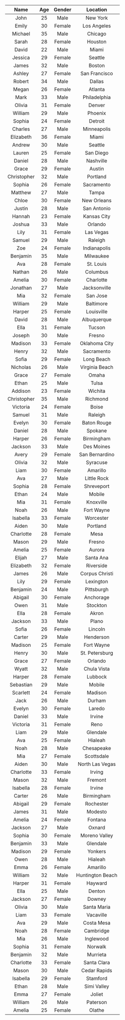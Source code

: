 |     Name     |  Age  |  Gender  |    Location    |
|:------------:|:-----:|:--------:|:--------------:|
|    John      |  25   |  Male    |  New York      |
|    Emily     |  30   |  Female  |  Los Angeles   |
|    Michael   |  35   |  Male    |  Chicago       |
|    Sarah     |  28   |  Female  |  Houston       |
|    David     |  22   |  Male    |  Miami         |
|    Jessica   |  29   |  Female  |  Seattle       |
|    James     |  32   |  Male    |  Boston        |
|    Ashley    |  27   |  Female  |  San Francisco |
|    Robert    |  34   |  Male    |  Dallas        |
|    Megan     |  26   |  Female  |  Atlanta       |
|    Mark      |  33   |  Male    |  Philadelphia  |
|    Olivia    |  31   |  Female  |  Denver        |
|    William   |  29   |  Male    |  Phoenix       |
|    Sophia    |  24   |  Female  |  Detroit       |
|    Charles   |  27   |  Male    |  Minneapolis   |
|    Elizabeth |  36   |  Female  |  Miami         |
|    Andrew    |  30   |  Male    |  Seattle       |
|    Lauren    |  25   |  Female  |  San Diego     |
|    Daniel    |  28   |  Male    |  Nashville     |
|    Grace     |  29   |  Female  |  Austin        |
|    Christopher | 32 |  Male    |  Portland      |
|    Sophia    |  26   |  Female  |  Sacramento    |
|    Matthew   |  27   |  Male    |  Tampa         |
|    Chloe     |  30   |  Female  |  New Orleans   |
|    Justin    |  28   |  Male    |  San Antonio   |
|    Hannah    |  23   |  Female  |  Kansas City   |
|    Joshua    |  33   |  Male    |  Orlando       |
|    Lily      |  31   |  Female  |  Las Vegas     |
|    Samuel    |  29   |  Male    |  Raleigh       |
|    Zoe       |  24   |  Female  |  Indianapolis  |
|    Benjamin  |  35   |  Male    |  Milwaukee     |
|    Ava       |  28   |  Female  |  St. Louis     |
|    Nathan    |  26   |  Male    |  Columbus      |
|    Amelia    |  30   |  Female  |  Charlotte     |
|    Jonathan  |  27   |  Male    |  Jacksonville  |
|    Mia       |  32   |  Female  |  San Jose      |
|    William   |  29   |  Male    |  Baltimore     |
|    Harper    |  25   |  Female  |  Louisville    |
|    David     |  28   |  Male    |  Albuquerque   |
|    Ella      |  31   |  Female  |  Tucson        |
|    Joseph    |  30   |  Male    |  Fresno        |
|    Madison   |  33   |  Female  |  Oklahoma City |
|    Henry     |  32   |  Male    |  Sacramento    |
|    Sofia     |  29   |  Female  |  Long Beach    |
|    Nicholas  |  26   |  Male    |  Virginia Beach |
|    Grace     |  27   |  Female  |  Omaha         |
|    Ethan     |  25   |  Male    |  Tulsa         |
|    Addison   |  23   |  Female  |  Wichita       |
|    Christopher | 35 |  Male    |  Richmond      |
|    Victoria  |  24   |  Female  |  Boise         |
|    Samuel    |  31   |  Male    |  Raleigh       |
|    Evelyn    |  30   |  Female  |  Baton Rouge   |
|    Daniel    |  28   |  Male    |  Spokane       |
|    Harper    |  26   |  Female  |  Birmingham    |
|    Jackson   |  33   |  Male    |  Des Moines    |
|    Avery     |  29   |  Female  |  San Bernardino |
|    Olivia    |  32   |  Male    |  Syracuse      |
|    Liam      |  30   |  Female  |  Amarillo      |
|    Ava       |  27   |  Male    |  Little Rock   |
|    Sophia    |  28   |  Female  |  Shreveport    |
|    Ethan     |  24   |  Male    |  Mobile        |
|    Mia       |  31   |  Female  |  Knoxville     |
|    Noah      |  26   |  Male    |  Fort Wayne    |
|    Isabella  |  33   |  Female  |  Worcester     |
|    Aiden     |  30   |  Male    |  Portland      |
|    Charlotte | 28   |  Female  |  Mesa          |
|    Mason     |  29   |  Male    |  Fresno        |
|    Amelia    |  25   |  Female  |  Aurora        |
|    Elijah    |  27   |  Male    |  Santa Ana     |
|    Elizabeth |  32   |  Female  |  Riverside     |
|    James     |  26   |  Male    |  Corpus Christi |
|    Lily      |  29   |  Female  |  Lexington     |
|    Benjamin  |  24   |  Male    |  Pittsburgh    |
|    Abigail   |  30   |  Female  |  Anchorage     |
|    Owen      |  31   |  Male    |  Stockton      |
|    Ella      |  28   |  Female  |  Akron         |
|    Jackson   |  33   |  Male    |  Plano         |
|    Sofia     |  26   |  Female  |  Lincoln       |
|    Carter    |  29   |  Male    |  Henderson     |
|    Madison   |  25   |  Female  |  Fort Wayne    |
|    Henry     |  30   |  Male    |  St. Petersburg |
|    Grace     |  27   |  Female  |  Orlando       |
|    Wyatt     |  32   |  Male    |  Chula Vista   |
|    Harper    |  28   |  Female  |  Lubbock       |
|    Sebastian | 29 |  Male    |  Mobile        |
|    Scarlett  |  24   |  Female  |  Madison       |
|    Jack      |  26   |  Male    |  Durham        |
|    Evelyn    |  30   |  Female  |  Laredo        |
|    Daniel    |  33   |  Male    |  Irvine        |
|    Victoria  |  31   |  Female  |  Reno          |
|    Liam      |  29   |  Male    |  Glendale      |
|    Ava       |  25   |  Female  |  Hialeah       |
|    Noah      |  28   |  Male    |  Chesapeake    |
|    Mia       |  27   |  Female  |  Scottsdale    |
|    Aiden     |  30   |  Male    |  North Las Vegas |
|    Charlotte | 33   |  Female  |  Irving        |
|    Mason     |  32   |  Male    |  Fremont       |
|    Isabella  |  28   |  Female  |  Irvine        |
|    Carter    |  26   |  Male    |  Birmingham    |
|    Abigail   |  29   |  Female  |  Rochester     |
|    James     |  31   |  Male    |  Modesto       |
|    Amelia    |  24   |  Female  |  Fontana       |
|    Jackson   |  27   |  Male    |  Oxnard        |
|    Sophia    |  30   |  Female  |  Moreno Valley |
|    Benjamin  |  33   |  Male    |  Glendale      |
|    Madison   |  29   |  Female  |  Yonkers       |
|    Owen      |  28   |  Male    |  Hialeah       |
|    Emma      |  26   |  Female  |  Amarillo      |
|    William   |  32   |  Male    |  Huntington Beach |
|    Harper    |  31   |  Female  |  Hayward       |
|    Ella      |  25   |  Male    |  Denton        |
|    Jackson   |  27   |  Female  |  Downey        |
|    Olivia    |  30   |  Male    |  Santa Maria   |
|    Liam      |  33   |  Female  |  Vacaville     |
|    Ava       |  29   |  Male    |  Costa Mesa    |
|    Noah      |  28   |  Female  |  Cambridge     |
|    Mia       |  26   |  Male    |  Inglewood     |
|    Sophia    |  31   |  Female  |  Norwalk       |
|    Benjamin  |  32   |  Male    |  Murrieta      |
|    Charlotte | 33   |  Female  |  Santa Clara   |
|    Mason     |  30   |  Male    |  Cedar Rapids  |
|    Isabella  |  29   |  Female  |  Stamford      |
|    Ethan     |  28   |  Male    |  Simi Valley   |
|    Emma      |  27   |  Female  |  Joliet        |
|    William   |  26   |  Male    |  Paterson      |
|    Amelia    |  25   |  Female  |  Olathe        |
